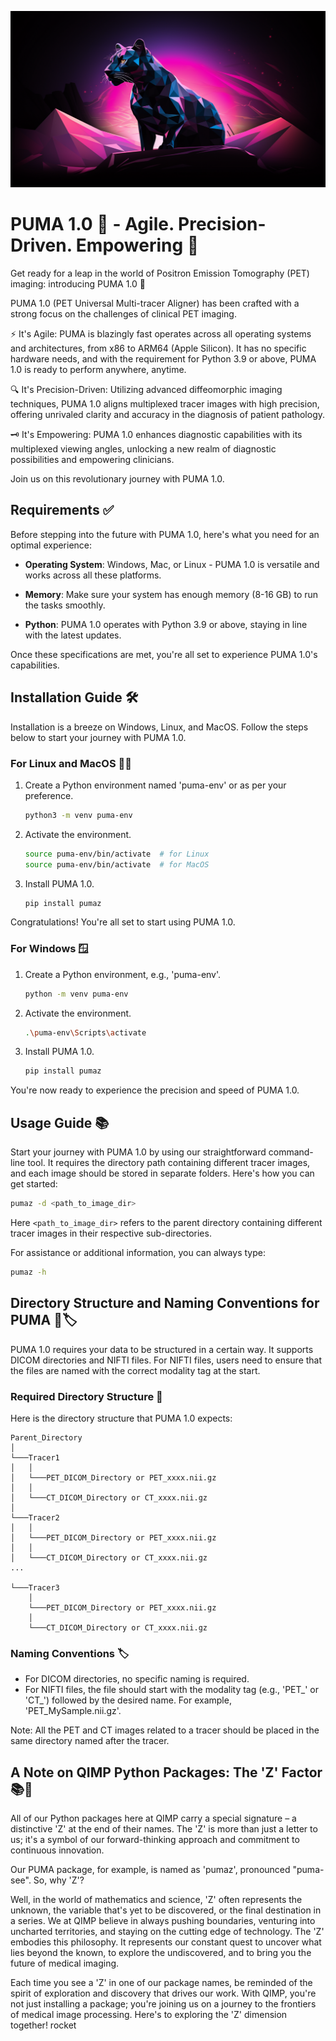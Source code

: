 ![Puma-logo](Images/Puma-logo.png)

# PUMA 1.0 🐾 - Agile. Precision-Driven. Empowering 💪

Get ready for a leap in the world of Positron Emission Tomography (PET) imaging: introducing PUMA 1.0 🚀

PUMA 1.0 (PET Universal Multi-tracer Aligner) has been crafted with a strong focus on the challenges of clinical PET imaging.

⚡ It's Agile: PUMA is blazingly fast operates across all operating systems and architectures, from x86 to ARM64 (Apple Silicon). It has no specific hardware needs, and with the requirement for Python 3.9 or above, PUMA 1.0 is ready to perform anywhere, anytime.

🔍 It's Precision-Driven: Utilizing advanced diffeomorphic imaging techniques, PUMA 1.0 aligns multiplexed tracer images with high precision, offering unrivaled clarity and accuracy in the diagnosis of patient pathology.

🗝️ It's Empowering: PUMA 1.0 enhances diagnostic capabilities with its multiplexed viewing angles, unlocking a new realm of diagnostic possibilities and empowering clinicians.

Join us on this revolutionary journey with PUMA 1.0.

## Requirements ✅

Before stepping into the future with PUMA 1.0, here's what you need for an optimal experience:

- **Operating System**: Windows, Mac, or Linux - PUMA 1.0 is versatile and works across all these platforms.

- **Memory**: Make sure your system has enough memory (8-16 GB) to run the tasks smoothly.

- **Python**: PUMA 1.0 operates with Python 3.9 or above, staying in line with the latest updates.

Once these specifications are met, you're all set to experience PUMA 1.0's capabilities.

## Installation Guide 🛠️

Installation is a breeze on Windows, Linux, and MacOS. Follow the steps below to start your journey with PUMA 1.0.

### For Linux and MacOS 🐧🍏

1. Create a Python environment named 'puma-env' or as per your preference.
   ```bash
   python3 -m venv puma-env
   ```

2. Activate the environment.
   ```bash
   source puma-env/bin/activate  # for Linux
   source puma-env/bin/activate  # for MacOS
   ```

3. Install PUMA 1.0.
   ```bash
   pip install pumaz
   ```

Congratulations! You're all set to start using PUMA 1.0.

### For Windows 🪟

1. Create a Python environment, e.g., 'puma-env'.
   ```bash
   python -m venv puma-env
   ```

2. Activate the environment.
   ```bash
   .\puma-env\Scripts\activate
   ```

3. Install PUMA 1.0.
   ```bash
   pip install pumaz
   ```

You're now ready to experience the precision and speed of PUMA 1.0.

## Usage Guide 📚

Start your journey with PUMA 1.0 by using our straightforward command-line tool. It requires the directory path containing different tracer images, and each image should be stored in separate folders. Here's how you can get started:

```bash
pumaz -d <path_to_image_dir>
```

Here `<path_to_image_dir>` refers to the parent directory containing different tracer images in their respective sub-directories.

For assistance or additional information, you can always type:

```bash
pumaz -h
```

## Directory Structure and Naming Conventions for PUMA 📂🏷️

PUMA 1.0 requires your data to be structured in a certain way. It supports DICOM directories and NIFTI files. For NIFTI files, users need to ensure that the files are named with the correct modality tag at the start.

### Required Directory Structure 🌳

Here is the directory structure that PUMA 1.0 expects:

```
Parent_Directory
│
└───Tracer1
│   │
│   └───PET_DICOM_Directory or PET_xxxx.nii.gz
│   │
│   └───CT_DICOM_Directory or CT_xxxx.nii.gz
│
└───Tracer2
│   │
│   └───PET_DICOM_Directory or PET_xxxx.nii.gz
│   │
│   └───CT_DICOM_Directory or CT_xxxx.nii.gz
...

└───Tracer3
    │
    └───PET_DICOM_Directory or PET_xxxx.nii.gz
    │
    └───CT_DICOM_Directory or CT_xxxx.nii.gz
```

### Naming Conventions 🏷️

- For DICOM directories, no specific naming is required.
- For NIFTI files, the file should start with the modality tag (e.g., 'PET_' or 'CT_') followed by the desired name. For example, 'PET_MySample.nii.gz'.

Note: All the PET and CT images related to a tracer should be placed in the same directory named after the tracer.

## A Note on QIMP Python Packages: The 'Z' Factor 📚🚀

All of our Python packages here at QIMP carry a special signature – a distinctive 'Z' at the end of their names. The 'Z' is more than just a letter to us; it's a symbol of our forward-thinking approach and commitment to continuous innovation.

Our PUMA package, for example, is named as 'pumaz', pronounced "puma-see". So, why 'Z'?

Well, in the world of mathematics and science, 'Z' often represents the unknown, the variable that's yet to be discovered, or the final destination in a series. We at QIMP believe in always pushing boundaries, venturing into uncharted territories, and staying on the cutting edge of technology. The 'Z' embodies this philosophy. It represents our constant quest to uncover what lies beyond the known, to explore the undiscovered, and to bring you the future of medical imaging.

Each time you see a 'Z' in one of our package names, be reminded of the spirit of exploration and discovery that drives our work. With QIMP, you're not just installing a package; you're joining us on a journey to the frontiers of medical image processing. Here's to exploring the 'Z' dimension together! rocket
 
